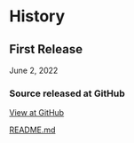 # History


## First Release

June 2, 2022


### Source released at GitHub

[View at GitHub](https://github.com/dlvdls18/DTest/)

[README.md](https://github.com/dlvdls18/DTest/blob/main/R)